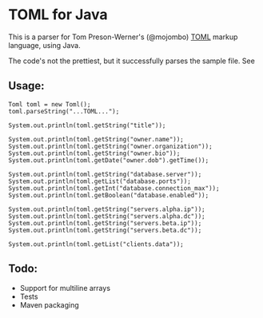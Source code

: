 TOML for Java
===
This is a parser for Tom Preson-Werner's (@mojombo) [TOML](https://raw.github.com/mojombo/toml/) markup language, using Java.

The code's not the prettiest, but it successfully parses the sample file.
See

Usage:
----

    Toml toml = new Toml();
    toml.parseString("...TOML...");

    System.out.println(toml.getString("title"));

    System.out.println(toml.getString("owner.name"));
    System.out.println(toml.getString("owner.organization"));
    System.out.println(toml.getString("owner.bio"));
    System.out.println(toml.getDate("owner.dob").getTime());

    System.out.println(toml.getString("database.server"));
    System.out.println(toml.getList("database.ports"));
    System.out.println(toml.getInt("database.connection_max"));
    System.out.println(toml.getBoolean("database.enabled"));

    System.out.println(toml.getString("servers.alpha.ip"));
    System.out.println(toml.getString("servers.alpha.dc"));
    System.out.println(toml.getString("servers.beta.ip"));
    System.out.println(toml.getString("servers.beta.dc"));

    System.out.println(toml.getList("clients.data"));

Todo:
-----

* Support for multiline arrays
* Tests
* Maven packaging